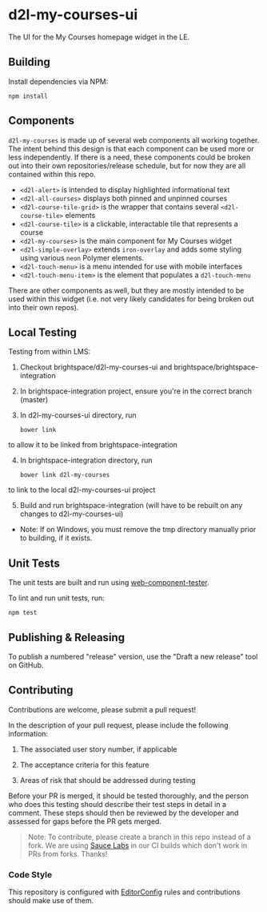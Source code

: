 # d2l-my-courses-ui

The UI for the My Courses homepage widget in the LE.

## Building

Install dependencies via NPM:

```shell
npm install
```

## Components

`d2l-my-courses` is made up of several web components all working together. The
intent behind this design is that each component can be used more or less
independently. If there is a need, these components could be broken out into
their own repositories/release schedule, but for now they are all contained
within this repo.

- `<d2l-alert>` is intended to display highlighted informational text
- `<d2l-all-courses>` displays both pinned and unpinned courses
- `<d2l-course-tile-grid>` is the wrapper that contains several `<d2l-course-tile>` elements
- `<d2l-course-tile>` is a clickable, interactable tile that represents a course
- `<d2l-my-courses>` is the main component for My Courses widget
- `<d2l-simple-overlay>` extends `iron-overlay` and adds some styling using various `neon` Polymer elements.
- `<d2l-touch-menu>` is a menu intended for use with mobile interfaces
- `<d2l-touch-menu-item>` is the element that populates a `d2l-touch-menu`

There are other components as well, but they are mostly intended to be used
within this widget (i.e. not very likely candidates for being broken out into
their own repos).

## Local Testing

Testing from within LMS:

1. Checkout brightspace/d2l-my-courses-ui and brightspace/brightspace-integration

2. In brightspace-integration project, ensure you're in the correct branch (master)

3. In d2l-my-courses-ui directory, run
	```shell
	bower link
	```
to allow it to be linked from brightspace-integration

4. In brightspace-integration directory, run
	```shell
	bower link d2l-my-courses
	```
to link to the local d2l-my-courses-ui project

5. Build and run brightspace-integration (will have to be rebuilt on any changes to d2l-my-courses-ui)
 * Note: If on Windows, you must remove the tmp directory manually prior to building, if it exists.

## Unit Tests

The unit tests are built and run using [web-component-tester](https://github.com/Polymer/web-component-tester).

To lint and run unit tests, run:

```shell
npm test
```

## Publishing & Releasing

To publish a numbered "release" version, use the "Draft a new release" tool on GitHub.

## Contributing
Contributions are welcome, please submit a pull request!

In the description of your pull request, please include the following information:
1. The associated user story number, if applicable

2. The acceptance criteria for this feature

3. Areas of risk that should be addressed during testing

Before your PR is merged, it should be tested thoroughly, and the person who does this testing should describe their test steps in detail in a comment. These steps should then be reviewed by the developer and assessed for gaps before the PR gets merged.

> Note: To contribute, please create a branch in this repo instead of a fork.
We are using [Sauce Labs](https://saucelabs.com/) in our CI builds which don't
work in PRs from forks. Thanks!

### Code Style

This repository is configured with [EditorConfig](http://editorconfig.org) rules and
contributions should make use of them.
